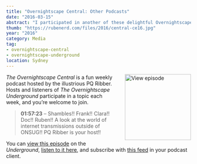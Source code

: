 ```yaml
---
title: "Overnightscape Central: Other Podcasts"
date: "2016-03-15"
abstract: "I participated in another of these delightful Overnightscape Underground productions by PQ Ribber."
thumb: "https://rubenerd.com/files/2016/central-ce16.jpg"
year: "2016"
category: Media
tag:
- overnightscape-central
- overnightscape-underground
location: Sydney
---
```

<p class="show-cover"><a href="https://onsug.com/archives/19524/"><img src="https://rubenerd.com/files/2016/central-ce16.jpg" alt="View episode" style="float:right; margin:0 0 1em 2em; width:180px; height:180px;" /></a></p>

*The Overnightscape Central* is a fun weekly podcast hosted by the illustrious PQ Ribber. Hosts and listeners of *The Overnightscape Underground* participate in a topic each week, and you’re welcome to join.

> **01:57:23** – Shambles!! Frank!! Clara!! Doc!! Ruben!! A look at the world of internet transmissions outside of ONSUG!! PQ Ribber is your host!!

You can <a href="https://onsug.com/archives/19524/">view this episode</a> on the *Underground*, <a href="https://media.blubrry.com/onsug/p/onsug.com/shows/Mar16/onsug_Mar16_Central_Oth.mp3">listen to it here</a>, and subscribe with <a href="https://onsug.com/archives/category/overnightscapecentral/feed/">this feed</a> in your podcast client.
